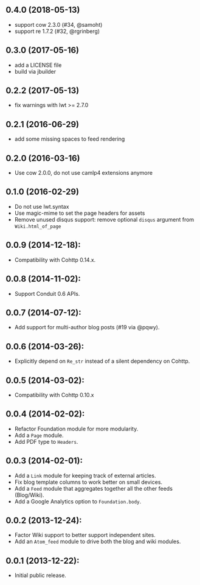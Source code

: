 ## 0.4.0 (2018-05-13)

* support cow 2.3.0 (#34, @samoht)
* support re 1.7.2 (#32, @rgrinberg)

## 0.3.0 (2017-05-16)

* add a LICENSE file
* build via jbuilder

## 0.2.2 (2017-05-13)

* fix warnings with lwt >= 2.7.0

## 0.2.1 (2016-06-29)

* add some missing spaces to feed rendering

## 0.2.0 (2016-03-16)

* Use cow 2.0.0, do not use camlp4 extensions anymore

## 0.1.0 (2016-02-29)

* Do not use lwt.syntax
* Use magic-mime to set the page headers for assets
* Remove unused disqus support: remove optional `disqus` argument from
  `Wiki.html_of_page`

## 0.0.9 (2014-12-18):

* Compatibility with Cohttp 0.14.x.

## 0.0.8 (2014-11-02):

* Support Conduit 0.6 APIs.

## 0.0.7 (2014-07-12):

* Add support for multi-author blog posts (#19 via @pqwy).

## 0.0.6 (2014-03-26):

* Explicitly depend on `Re_str` instead of a silent dependency on Cohttp.

## 0.0.5 (2014-03-02):

* Compatibility with Cohttp 0.10.x

## 0.0.4 (2014-02-02):

* Refactor Foundation module for more modularity.
* Add a `Page` module.
* Add PDF type to `Headers`.

## 0.0.3 (2014-02-01):

* Add a `Link` module for keeping track of external articles.
* Fix blog template columns to work better on small devices.
* Add a `Feed` module that aggregates together all the other feeds (Blog/Wiki).
* Add a Google Analytics option to `Foundation.body`.

## 0.0.2 (2013-12-24):

* Factor Wiki support to better support independent sites.
* Add an `Atom_feed` module to drive both the blog and wiki modules.

## 0.0.1 (2013-12-22):

* Initial public release.
